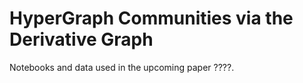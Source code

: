 # HyperGraph Communities via the Derivative Graph


Notebooks and data used in the upcoming paper ????.


